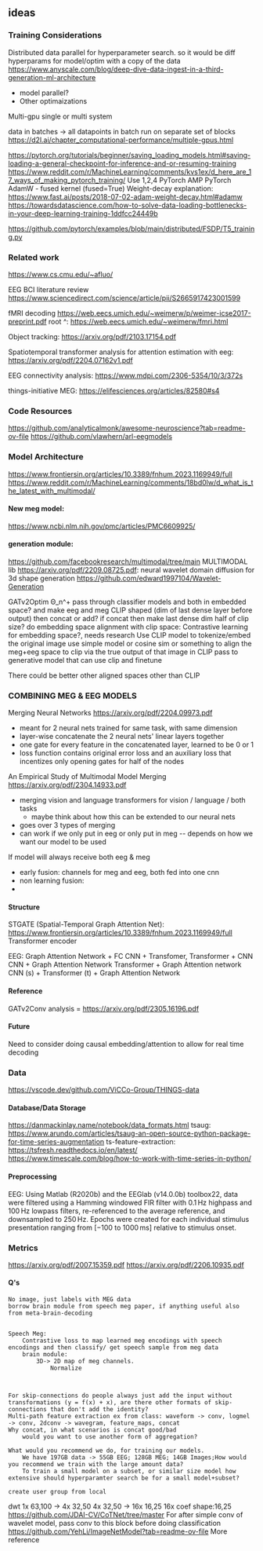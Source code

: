 ## ideas

### Training Considerations
Distributed data parallel 
for hyperparameter search. so it would be diff hyperparams for model/optim with a copy of the data
https://www.anyscale.com/blog/deep-dive-data-ingest-in-a-third-generation-ml-architecture

+ model parallel?
+ Other optimaizations

Multi-gpu 
single or multi system



data in batches -> all datapoints in batch run on separate set of blocks
https://d2l.ai/chapter_computational-performance/multiple-gpus.html

https://pytorch.org/tutorials/beginner/saving_loading_models.html#saving-loading-a-general-checkpoint-for-inference-and-or-resuming-training
https://www.reddit.com/r/MachineLearning/comments/kvs1ex/d_here_are_17_ways_of_making_pytorch_training/
    Use 1,2,4
PyTorch AMP
PyTorch AdamW - fused kernel (fused=True)
Weight-decay explanation: https://www.fast.ai/posts/2018-07-02-adam-weight-decay.html#adamw
https://towardsdatascience.com/how-to-solve-data-loading-bottlenecks-in-your-deep-learning-training-1ddfcc24449b


https://github.com/pytorch/examples/blob/main/distributed/FSDP/T5_training.py

### Related work
https://www.cs.cmu.edu/~afluo/

EEG BCI literature review
https://www.sciencedirect.com/science/article/pii/S2665917423001599

fMRI decoding
https://web.eecs.umich.edu/~weimerw/p/weimer-icse2017-preprint.pdf
    root ^: https://web.eecs.umich.edu/~weimerw/fmri.html

Object tracking:
https://arxiv.org/pdf/2103.17154.pdf

Spatiotemporal transformer analysis for attention estimation with eeg:
https://arxiv.org/pdf/2204.07162v1.pdf

EEG connectivity analysis:
https://www.mdpi.com/2306-5354/10/3/372s

things-initiative MEG:
https://elifesciences.org/articles/82580#s4

### Code Resources
https://github.com/analyticalmonk/awesome-neuroscience?tab=readme-ov-file
https://github.com/vlawhern/arl-eegmodels


### Model Architecture
https://www.frontiersin.org/articles/10.3389/fnhum.2023.1169949/full
https://www.reddit.com/r/MachineLearning/comments/18bd0lw/d_what_is_the_latest_with_multimodal/

#### New meg model:
https://www.ncbi.nlm.nih.gov/pmc/articles/PMC6609925/

#### generation module:
https://github.com/facebookresearch/multimodal/tree/main MULTIMODAL lib 
https://arxiv.org/pdf/2209.08725.pdf: neural wavelet domain diffusion for 3d shape generation
https://github.com/edward1997104/Wavelet-Generation

GATv2Optim Θ_n^+ 
pass through classifier models and both in embedded space? and make eeg and meg CLIP shaped (dim of last dense layer before output)
then concat or add? if concat then make last dense dim half of clip size?
do embedding space alignment with clip space:
    Contrastive learning for embedding space?, needs research 
    Use CLIP model to tokenize/embed the original image
    use simple model or cosine sim or something to align the meg+eeg space to clip via the true output of that image in CLIP
pass to generative model that can use clip and finetune

There could be better other aligned spaces other than CLIP

### COMBINING MEG & EEG MODELS

Merging Neural Networks
https://arxiv.org/pdf/2204.09973.pdf
- meant for 2 neural nets trained for same task, with same dimension
- layer-wise concatenate the 2 neural nets' linear layers together
- one gate for every feature in the concatenated layer, learned to be 0 or 1
- loss function contains original error loss and an auxiliary loss that incentizes only opening gates for half of the nodes

An Empirical Study of Multimodal Model Merging
https://arxiv.org/pdf/2304.14933.pdf
- merging vision and language transformers for vision / language / both tasks
    - maybe think about how this can be extended to our neural nets
- goes over 3 types of merging
- can work if we only put in eeg or only put in meg -- depends on how we want our model to be used

If model will always receive both eeg & meg

- early fusion: channels for meg and eeg, both fed into one cnn
- non learning fusion:
- 



#### Structure
STGATE (Spatial-Temporal Graph Attention Net): https://www.frontiersin.org/articles/10.3389/fnhum.2023.1169949/full
    Transformer encoder

EEG:
Graph Attention Network + FC
CNN + Transfomer, Transformer + CNN
CNN + Graph Attention Network
Transformer + Graph Attention network
CNN (s) + Transformer (t) + Graph Attention Network

#### Reference
GATv2Conv analysis = https://arxiv.org/pdf/2305.16196.pdf

#### Future
Need to consider doing causal embedding/attention to allow for real time decoding

### Data
https://vscode.dev/github.com/ViCCo-Group/THINGS-data

#### Database/Data Storage
https://danmackinlay.name/notebook/data_formats.html
tsaug: https://www.arundo.com/articles/tsaug-an-open-source-python-package-for-time-series-augmentation
ts-feature-extraction: https://tsfresh.readthedocs.io/en/latest/
https://www.timescale.com/blog/how-to-work-with-time-series-in-python/

#### Preprocessing
EEG: Using Matlab (R2020b) and the EEGlab (v14.0.0b) toolbox22, data were filtered using a Hamming windowed FIR filter with 0.1 Hz highpass and 100 Hz lowpass filters, re-referenced to the average reference, and downsampled to 250 Hz. Epochs were created for each individual stimulus presentation ranging from [−100 to 1000 ms] relative to stimulus onset. 


### Metrics
https://arxiv.org/pdf/2007.15359.pdf
https://arxiv.org/pdf/2206.10935.pdf

#### Q's
    No image, just labels with MEG data
    borrow brain module from speech meg paper, if anything useful also from meta-brain-decoding
    

    Speech Meg:
        Contrastive loss to map learned meg encodings with speech encodings and then classify/ get speech sample from meg data
        brain module:
            3D-> 2D map of meg channels.
                Normalize
                

    
    For skip-connections do people always just add the input without transformations (y = f(x) + x), are there other formats of skip-connections that don't add the identity?
    Multi-path feature extraction ex from class: waveform -> conv, logmel -> conv, 2dconv -> wavegram, feature_maps, concat
    Why concat, in what scenarios is concat good/bad
        would you want to use another form of aggregation?
    
    What would you recommend we do, for training our models.
        We have 197GB data -> 55GB EEG; 128GB MEG; 14GB Images;How would you recommend we train with the large amount data?
        To train a small model on a subset, or similar size model how extensive should hyperparamter search be for a small model+subset?
    
    create user group from local 



dwt 1x 63,100 -> 4x 32,50
    4x 32,50 -> 16x 16,25
16x coef shape:16,25 
https://github.com/JDAI-CV/CoTNet/tree/master For after simple conv of wavelet model, pass conv to this block before doing classification
https://github.com/YehLi/ImageNetModel?tab=readme-ov-file More reference